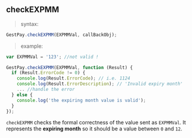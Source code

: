 ## checkEXPMM

> syntax: 

```javascript
GestPay.checkEXPMM(EXPMMVal, callBackObj);
```

> example:

```javascript
var EXPMMVal = '123'; //not valid ! 

GestPay.checkEXPMM(EXPMMVal, function (Result) {
  if (Result.ErrorCode != 0) {
    console.log(Result.ErrorCode); // i.e. 1124
    console.log(Result.ErrorDescription); // 'Invalid expiry month'
    ... //handle the error
  } else {
    console.log('the expiring month value is valid'); 
  }
});
```

`checkEXPMM` checks the formal correctness of the value sent as `EXPMMVal`. It represents the **expiring month** so it should be a value between `0` and `12`. 